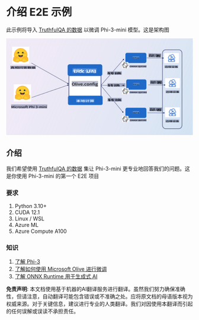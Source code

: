 # **介绍 E2E 示例**

此示例将导入 [TruthfulQA 的数据](https://github.com/sylinrl/TruthfulQA/blob/main/TruthfulQA.csv) 以微调 Phi-3-mini 模型。这是架构图

![arch](../../../../translated_images/arch.9993118a26f2f7367f8fbd75fa2c4ed75c503905d5662dc87818f7752be17716.zh.png)

## **介绍**

我们希望使用 [TruthfulQA 的数据](https://github.com/sylinrl/TruthfulQA/blob/main/TruthfulQA.csv) 集让 Phi-3-mini 更专业地回答我们的问题。这是你使用 Phi-3-mini 的第一个 E2E 项目

### **要求**

1. Python 3.10+
2. CUDA 12.1
3. Linux / WSL
4. Azure ML
5. Azure Compute A100

### **知识**

1. [了解 Phi-3](../01.Introduce/Phi3Family.md)
2. [了解如何使用 Microsoft Olive 进行微调](../04.Fine-tuning/FineTuning_MicrosoftOlive.md)
3. [了解 ONNX Runtime 用于生成式 AI](https://github.com/microsoft/onnxruntime-genai)

**免责声明**:
本文档使用基于机器的AI翻译服务进行翻译。虽然我们努力确保准确性，但请注意，自动翻译可能包含错误或不准确之处。应将原文档的母语版本视为权威来源。对于关键信息，建议进行专业的人类翻译。我们对因使用本翻译而引起的任何误解或误读不承担责任。